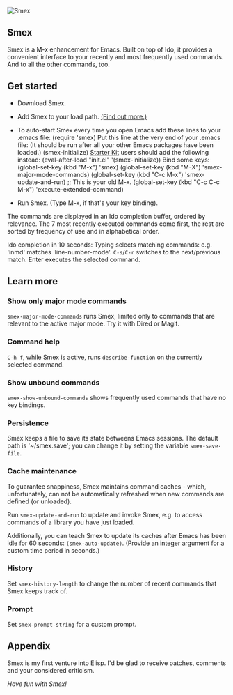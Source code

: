 ![Smex](http://cumulatm.googlepages.com/smex-logo.png)

## Smex

Smex is a M-x enhancement for Emacs. Built on top of Ido, it provides
a convenient interface to your recently and most frequently used
commands. And to all the other commands, too.

## Get started

* Download Smex.

* Add Smex to your load path. [(Find out more.)](http://www.emacswiki.org/emacs/InstallingPackages)

* To auto-start Smex every time you open Emacs add these lines to your .emacs file:
        (require 'smex)
   Put this line at the very end of your .emacs file:
   (It should be run after all your other Emacs packages have been loaded.)
        (smex-initialize)
   [Starter Kit](http://github.com/technomancy/emacs-starter-kit/) users should add the following instead:
        (eval-after-load "init.el" '(smex-initialize))
   Bind some keys:
        (global-set-key (kbd "M-x") 'smex)
        (global-set-key (kbd "M-X") 'smex-major-mode-commands)
        (global-set-key (kbd "C-c M-x") 'smex-update-and-run)
        ;; This is your old M-x.
        (global-set-key (kbd "C-c C-c M-x") 'execute-extended-command)

* Run Smex. (Type M-x, if that's your key binding).

The commands are displayed in an Ido completion buffer, ordered by
relevance.  The 7 most recently executed commands come first, the rest
are sorted by frequency of use and in alphabetical order.

Ido completion in 10 seconds: Typing selects matching commands:
e.g. 'lnmd' matches 'line-number-mode'. `C-s`/`C-r` switches to the
next/previous match. Enter executes the selected command.
   
## Learn more

### Show only major mode commands
`smex-major-mode-commands` runs Smex, limited only to commands that
are relevant to the active major mode. Try it with Dired or Magit.

### Command help
`C-h f`, while Smex is active, runs `describe-function` on the
currently selected command.

### Show unbound commands
`smex-show-unbound-commands` shows frequently used commands that have
no key bindings.

### Persistence
Smex keeps a file to save its state betweens Emacs sessions. The
default path is '~/smex.save'; you can change it by setting the
variable `smex-save-file`.

### Cache maintenance
To guarantee snappiness, Smex maintains command caches - which,
unfortunately, can not be automatically refreshed when new commands
are defined (or unloaded).

Run `smex-update-and-run` to update and invoke Smex, e.g. to access
commands of a library you have just loaded.

Additionally, you can teach Smex to update its caches after Emacs has
been idle for 60 seconds: `(smex-auto-update)`. (Provide an integer
argument for a custom time period in seconds.)

### History
Set `smex-history-length` to change the number of recent commands that
Smex keeps track of.

### Prompt
Set `smex-prompt-string` for a custom prompt.

## Appendix

Smex is my first venture into Elisp. I'd be glad to receive patches,
comments and your considered criticism.

*Have fun with Smex!*
